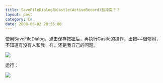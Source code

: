 ```yaml
---
title: SaveFileDialog与Castle(ActiveRecord)有冲突？？
layout: post
category: C#
date: 2008-06-02 20:55:00
---
```


使用SaveFileDialog，点击保存按钮后，再执行Castle的操作，出错~~很郁闷，不知道有没有人和我一样，还是我自己的问题。

![](http://www.cnblogs.com/images/cnblogs_com/coderzh/castlecode.JPG)

运行：

![](http://www.cnblogs.com/images/cnblogs_com/coderzh/Castle.JPG)
